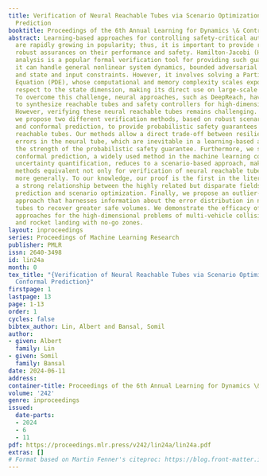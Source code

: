 ```yaml
---
title: Verification of Neural Reachable Tubes via Scenario Optimization and Conformal
  Prediction
booktitle: Proceedings of the 6th Annual Learning for Dynamics \& Control Conference
abstract: Learning-based approaches for controlling safety-critical autonomous systems
  are rapidly growing in popularity; thus, it is important to provide rigorous and
  robust assurances on their performance and safety. Hamilton-Jacobi (HJ) reachability
  analysis is a popular formal verification tool for providing such guarantees, since
  it can handle general nonlinear system dynamics, bounded adversarial system disturbances,
  and state and input constraints. However, it involves solving a Partial Differential
  Equation (PDE), whose computational and memory complexity scales exponentially with
  respect to the state dimension, making its direct use on large-scale systems intractable.
  To overcome this challenge, neural approaches, such as DeepReach, have been used
  to synthesize reachable tubes and safety controllers for high-dimensional systems.
  However, verifying these neural reachable tubes remains challenging. In this work,
  we propose two different verification methods, based on robust scenario optimization
  and conformal prediction, to provide probabilistic safety guarantees for neural
  reachable tubes. Our methods allow a direct trade-off between resilience to outlier
  errors in the neural tube, which are inevitable in a learning-based approach, and
  the strength of the probabilistic safety guarantee. Furthermore, we show that split
  conformal prediction, a widely used method in the machine learning community for
  uncertainty quantification, reduces to a scenario-based approach, making the two
  methods equivalent not only for verification of neural reachable tubes but also
  more generally. To our knowledge, our proof is the first in the literature to show
  a strong relationship between the highly related but disparate fields of conformal
  prediction and scenario optimization. Finally, we propose an outlier-adjusted verification
  approach that harnesses information about the error distribution in neural reachable
  tubes to recover greater safe volumes. We demonstrate the efficacy of the proposed
  approaches for the high-dimensional problems of multi-vehicle collision avoidance
  and rocket landing with no-go zones.
layout: inproceedings
series: Proceedings of Machine Learning Research
publisher: PMLR
issn: 2640-3498
id: lin24a
month: 0
tex_title: "{Verification of Neural Reachable Tubes via Scenario Optimization and
  Conformal Prediction}"
firstpage: 1
lastpage: 13
page: 1-13
order: 1
cycles: false
bibtex_author: Lin, Albert and Bansal, Somil
author:
- given: Albert
  family: Lin
- given: Somil
  family: Bansal
date: 2024-06-11
address:
container-title: Proceedings of the 6th Annual Learning for Dynamics \& Control Conference
volume: '242'
genre: inproceedings
issued:
  date-parts:
  - 2024
  - 6
  - 11
pdf: https://proceedings.mlr.press/v242/lin24a/lin24a.pdf
extras: []
# Format based on Martin Fenner's citeproc: https://blog.front-matter.io/posts/citeproc-yaml-for-bibliographies/
---
```


